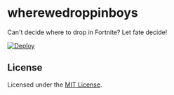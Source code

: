 # wherewedroppinboys

Can't decide where to drop in Fortnite? Let fate decide!

[![Deploy](https://www.herokucdn.com/deploy/button.svg)](https://heroku.com/deploy)

## License
Licensed under the [MIT License](LICENSE).
